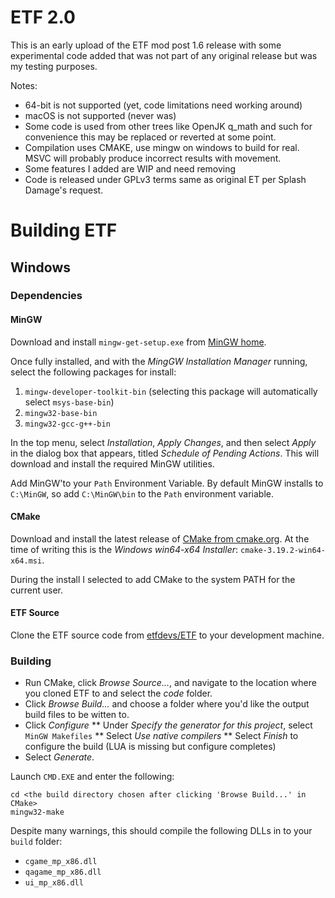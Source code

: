 # ETF 2.0

This is an early upload of the ETF mod post 1.6 release with some experimental code added that was not part of any original release but was my testing purposes.

Notes:

* 64-bit is not supported (yet, code limitations need working around)
* macOS is not supported (never was)
* Some code is used from other trees like OpenJK q_math and such for convenience this may be replaced or reverted at some point.
* Compilation uses CMAKE, use mingw on windows to build for real. MSVC will probably produce incorrect results with movement.
* Some features I added are WIP and need removing
* Code is released under GPLv3 terms same as original ET per Splash Damage's request.

# Building ETF
## Windows
### Dependencies
#### MinGW
Download and install `mingw-get-setup.exe` from [MinGW home](www.mingw.org).

Once fully installed, and with the *MingGW Installation Manager* running, select the following packages for install:

1. `mingw-developer-toolkit-bin` (selecting this package will automatically select `msys-base-bin`)
2. `mingw32-base-bin`
3. `mingw32-gcc-g++-bin`

In the top menu, select _Installation_, _Apply Changes_, and then select _Apply_ in the dialog box that appears, titled _Schedule of Pending Actions_.  This will download and install the required MinGW utilities.

Add MinGW'to your `Path` Environment Variable. By default MinGW installs to `C:\MinGW`, so add `C:\MinGW\bin` to the `Path` environment variable.

#### CMake
Download and install the latest release of [CMake from cmake.org](https://cmake.org).  At the time of writing this is the _Windows win64-x64 Installer_: `cmake-3.19.2-win64-x64.msi`.

During the install I selected to add CMake to the system PATH for the current user.

#### ETF Source
Clone the ETF source code from [etfdevs/ETF](https://github.com/etfdevs/ETF) to your development machine.

### Building
* Run CMake, click _Browse Source..._, and navigate to the location where you cloned ETF to and select the _code_ folder.
* Click _Browse Build..._ and choose a folder where you'd like the output build files to be witten to.
* Click _Configure_
** Under _Specify the generator for this project_, select `MinGW Makefiles`
** Select _Use native compilers_
** Select _Finish_ to configure the build (LUA is missing but configure completes)
* Select _Generate_.

Launch `CMD.EXE` and enter the following:
```batch
cd <the build directory chosen after clicking 'Browse Build...' in CMake>
mingw32-make
```

Despite many warnings, this should compile the following DLLs in to your `build` folder:
* `cgame_mp_x86.dll`
* `qagame_mp_x86.dll`
* `ui_mp_x86.dll`
